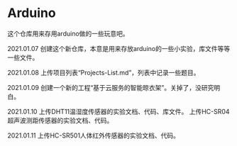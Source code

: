 # Arduino
这个仓库用来存用arduino做的一些玩意吧。

2021.01.07 创建这个新仓库，本意是用来存放arduino的一些小实验，库文件等等一些文件。

2021.01.08 上传项目列表“Projects-List.md”，列表中记录一些题目。

2021.01.09 创建一个新的工程“基于云服务的智能晾衣架”。关掉了，没研究明白。

2021.01.10 上传DHT11温湿度传感器的实验文档、代码、库文件。
           上传HC-SR04超声波测距传感器的实验文档、代码。



2021.01.11 上传HC-SR501人体红外传感器的实验文档、代码。
